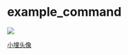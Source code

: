 # example_command


<!-- $$image("C:/Users/Plato/Desktop/Tmp/小埋头像.jpg") -->  
<img src="/assets/2021/20211112_0001.jpg">

<!-- $$file("C:/Users/Plato/Desktop/Tmp/小埋头像.jpg", "小埋头像") -->  
<a href="/assets/2021/20211112_0001.jpg">小埋头像</a>
